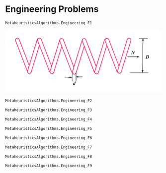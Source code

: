 # Engineering Problems

```@docs 
MetaheuristicsAlgorithms.Engineering_F1
```

![Welded Beam](assets/Tension.PNG)
```@docs 
MetaheuristicsAlgorithms.Engineering_F2
```
<!-- ![Welded Beam](../Pressure.PNG) --> 
```@docs 
MetaheuristicsAlgorithms.Engineering_F3
```

<!-- ![Welded Beam](docs/src/assets/Welded.PNG) -->


```@docs 
MetaheuristicsAlgorithms.Engineering_F4
```
<!-- ![Welded Beam](assets/Speed.PNG) -->
```@docs 
MetaheuristicsAlgorithms.Engineering_F5
```
<!-- ![Welded Beam](assets/Gear.PNG) -->
```@docs 
MetaheuristicsAlgorithms.Engineering_F6
```
<!-- ![Welded Beam](assets/Three.PNG) -->

```@docs 
MetaheuristicsAlgorithms.Engineering_F7
```


```@docs 
MetaheuristicsAlgorithms.Engineering_F8
```
<!-- ![Welded Beam](assets/Cantilever.PNG) -->
```@docs 
MetaheuristicsAlgorithms.Engineering_F9
```
<!-- ![Welded Beam](assets/I_beam.jpg) -->